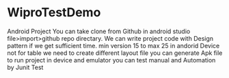 # WiproTestDemo
Android Project
You can take clone from Github in android studio file>import>github repo directary.
We can write project code with Design pattern if we get sufficient time.
min version 15 to max 25 in andorid Device not for table we need to create different layout file
you can generate Apk file to run project in device and emulator
you can test manual and Automation by Junit Test
